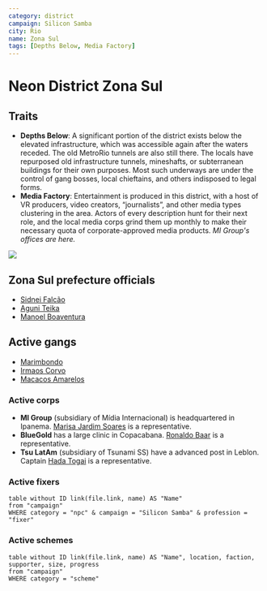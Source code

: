 ```yaml
---
category: district
campaign: Silicon Samba
city: Rio
name: Zona Sul
tags: [Depths Below, Media Factory]
---
```


# Neon District Zona Sul

## Traits

- **Depths Below**: A significant portion of the district exists below the elevated infrastructure, which was accessible again after the waters receded. The old MetroRio tunnels are also still there. The locals have repurposed old infrastructure tunnels, mineshafts, or subterranean buildings for their own purposes. Most such underways are under the control of gang bosses, local chieftains, and others indisposed to legal forms.
- **Media Factory**: Entertainment is produced in this district, with a host of VR producers, video creators, “journalists”, and other media types clustering in the area. Actors of every description hunt for their next role, and the local media corps grind them up monthly to make their necessary quota of corporate-approved media products. *MI Group's offices are here.*

![](https://i.imgur.com/SmcQi4t.png)

## Zona Sul prefecture officials

- [Sidnei Falcão](../npcs/sidneyFalcao.md) 
- [Aguni Teika](../npcs/aguniTeika.md)
- [Manoel Boaventura](../npcs/manoelBoaventura.md)

## Active gangs

- [Marimbondo](../factions/marimbondo.md)
- [Irmaos Corvo](../factions/irmaosCorvo.md)
- [Macacos Amarelos](../factions/macacosAmarelos.md)

### Active corps

- **MI Group** (subsidiary of Mídia Internacional) is headquartered in Ipanema. [Marisa Jardim Soares](../npcs/marisaJS.md) is a representative.
- **BlueGold** has a large clinic in Copacabana. [Ronaldo Baar](../npcs/ronaldoBaar.md) is a representative.
- **Tsu LatAm** (subsidiary of Tsunami SS) have a advanced post in Leblon. Captain [Hada Togai](../npcs/hadaTogai.md) is a representative.

### Active fixers

```dataview
table without ID link(file.link, name) AS "Name"
from "campaign"
WHERE category = "npc" & campaign = "Silicon Samba" & profession = "fixer"
```

### Active schemes

```dataview
table without ID link(file.link, name) AS "Name", location, faction, supporter, size, progress
from "campaign"
WHERE category = "scheme"
```

